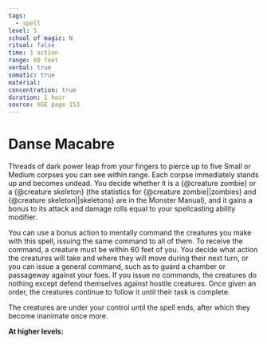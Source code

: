 ```yaml
---
tags:
  - spell
level: 5
school of magic: N
ritual: false
time: 1 action
range: 60 feet
verbal: true
somatic: true
material: 
concentration: true
duration: 1 hour
source: XGE page 153
---
```

# Danse Macabre
Threads of dark power leap from your fingers to pierce up to five Small or Medium corpses you can see within range. Each corpse immediately stands up and becomes undead. You decide whether it is a {@creature zombie} or a {@creature skeleton} (the statistics for {@creature zombie||zombies} and {@creature skeleton||skeletons} are in the Monster Manual), and it gains a bonus to its attack and damage rolls equal to your spellcasting ability modifier.

You can use a bonus action to mentally command the creatures you make with this spell, issuing the same command to all of them. To receive the command, a creature must be within 60 feet of you. You decide what action the creatures will take and where they will move during their next turn, or you can issue a general command, such as to guard a chamber or passageway against your foes. If you issue no commands, the creatures do nothing except defend themselves against hostile creatures. Once given an order, the creatures continue to follow it until their task is complete.

The creatures are under your control until the spell ends, after which they become inanimate once more.

**At higher levels:** 